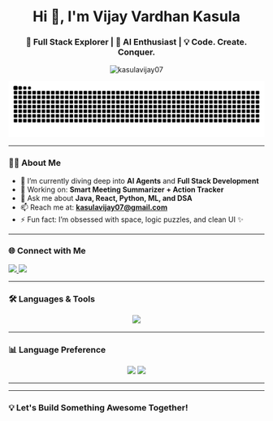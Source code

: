 <h1 align="center">Hi 👋, I'm Vijay Vardhan Kasula</h1>
<h3 align="center">🚀 Full Stack Explorer | 🤖 AI Enthusiast | 💡 Code. Create. Conquer.</h3>
<!-- QUOTE-SECTION:START-->
<!-- > **Today is Monday**   -->
<!-- > _"Old quote placeholder."_ — Someone -->
<!--QUOTE-SECTION:END -->

<p align="center">
  <img src="https://komarev.com/ghpvc/?username=kasulavijay07&label=Profile%20views&color=0e75b6&style=flat" alt="kasulavijay07" />
</p>

![Snake animation](https://github.com/kasulavijay07/kasulavijay07/blob/output/github-contribution-grid-snake.svg)



---


### 🧑‍💻 About Me

- 🌱 I’m currently diving deep into **AI Agents** and **Full Stack Development**
- 🔭 Working on: **Smart Meeting Summarizer + Action Tracker**
- 💬 Ask me about **Java, React, Python, ML, and DSA**
- 📫 Reach me at: **kasulavijay07@gmail.com**
- ⚡ Fun fact: I’m obsessed with space, logic puzzles, and clean UI ✨

---

### 🌐 Connect with Me

<p align="left">
  <a href="https://linkedin.com/in/vijay-vardhan-kasula" target="blank">
    <img src="https://img.shields.io/badge/-LinkedIn-0A66C2?style=for-the-badge&logo=linkedin&logoColor=white" />
  </a>
  <a href="https://www.leetcode.com/kasulavijay07" target="blank">
    <img src="https://img.shields.io/badge/LeetCode-FFA116?style=for-the-badge&logo=leetcode&logoColor=black" />
  </a>
</p>

---

### 🛠️ Languages & Tools

<p align="center">
  <img src="https://skillicons.dev/icons?i=java,python,react,nodejs,angular,cpp,c,html,css,javascript,typescript,mongodb,mysql,git,github,bootstrap,express,php,tensorflow,pytorch,scikit-learn,pandas,oracle" />
</p>

---

### 📊 Language Preference

<p align="center">
  <img src="https://img.shields.io/badge/Java-70%25-orange?style=for-the-badge&logo=java&logoColor=white" />
  <img src="https://img.shields.io/badge/Python-30%25-blue?style=for-the-badge&logo=python&logoColor=white" />
</p>

---

<!--### 🚀 Featured Projects

- 🎯 [Fiesta – Event Manager](https://github.com/kasulavijay07/Fiesta)
- 💼 [JobLink – Job Aggregator](https://github.com/kasulavijay07/JobLink)
- 🏥 [CareBot – AI Healthcare Chatbot](https://github.com/kasulavijay07/CareBot)-->

---

### 💡 Let's Build Something Awesome Together!
